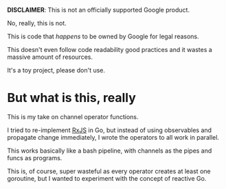 **DISCLAIMER**: This is not an officially supported Google product.

No, really, this is not.

This is code that *happens* to be owned by Google for legal reasons.

This doesn't even follow code readability good practices and it wastes a massive
amount of resources.

It's a toy project, please don't use.

# But what is this, really

This is my take on channel operator functions.

I tried to re-implement [RxJS](https://rxjs.dev/guide/operators) in Go, but
instead of using observables and propagate change immediately, I wrote the
operators to all work in parallel.

This works basically like a bash pipeline, with channels as the pipes and funcs
as programs.

This is, of course, super wasteful as every operator creates at least one goroutine,
but I wanted to experiment with the concept of reactive Go.
